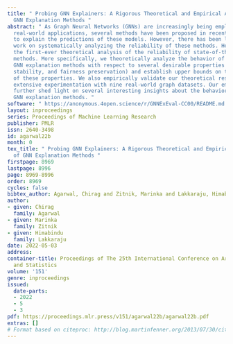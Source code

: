 ```yaml
---
title: " Probing GNN Explainers: A Rigorous Theoretical and Empirical Analysis of
  GNN Explanation Methods "
abstract: " As Graph Neural Networks (GNNs) are increasingly being employed in critical
  real-world applications, several methods have been proposed in recent literature
  to explain the predictions of these models. However, there has been little to no
  work on systematically analyzing the reliability of these methods. Here, we introduce
  the first-ever theoretical analysis of the reliability of state-of-the-art GNN explanation
  methods. More specifically, we theoretically analyze the behavior of various state-of-the-art
  GNN explanation methods with respect to several desirable properties (e.g., faithfulness,
  stability, and fairness preservation) and establish upper bounds on the violation
  of these properties. We also empirically validate our theoretical results using
  extensive experimentation with nine real-world graph datasets. Our empirical results
  further shed light on several interesting insights about the behavior of state-of-the-art
  GNN explanation methods. "
software: " https://anonymous.4open.science/r/GNNExEval-CC00/README.md "
layout: inproceedings
series: Proceedings of Machine Learning Research
publisher: PMLR
issn: 2640-3498
id: agarwal22b
month: 0
tex_title: " Probing GNN Explainers: A Rigorous Theoretical and Empirical Analysis
  of GNN Explanation Methods "
firstpage: 8969
lastpage: 8996
page: 8969-8996
order: 8969
cycles: false
bibtex_author: Agarwal, Chirag and Zitnik, Marinka and Lakkaraju, Himabindu
author:
- given: Chirag
  family: Agarwal
- given: Marinka
  family: Zitnik
- given: Himabindu
  family: Lakkaraju
date: 2022-05-03
address:
container-title: Proceedings of The 25th International Conference on Artificial Intelligence
  and Statistics
volume: '151'
genre: inproceedings
issued:
  date-parts:
  - 2022
  - 5
  - 3
pdf: https://proceedings.mlr.press/v151/agarwal22b/agarwal22b.pdf
extras: []
# Format based on citeproc: http://blog.martinfenner.org/2013/07/30/citeproc-yaml-for-bibliographies/
---
```

